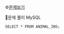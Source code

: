 ⚙[문제보기](https://programmers.co.kr/learn/courses/30/lessons/59034)


🔎문제 풀이
MySQL
```MySQL
SELECT * FROM ANIMAL_INS;
```


